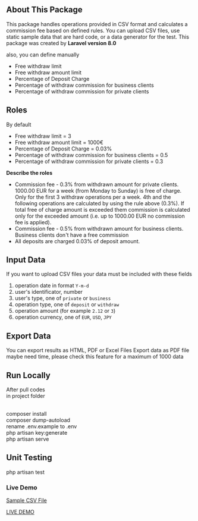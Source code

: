 ## About This Package

<p>
This package handles operations provided in CSV format and calculates a commission fee based on defined rules.
You can upload CSV files, use static sample data that are hard code, or a data generator for the test.
This package was created by <strong>Laravel version 8.0</strong>
</P>
also, you can define manually

<ul>
<li>Free withdraw limit</li> 
<li>Free withdraw amount limit </li>
<li>Percentage of Deposit Charge </li>
<li>Percentage of withdraw commission for business clients</li>
<li>Percentage of withdraw commission for private clients</li>
</ul>

## Roles

By default 

<ul>
<li>Free withdraw limit = 3</li> 
<li>Free withdraw amount limit = 1000€</li>
<li>Percentage of Deposit Charge = 0.03%</li>
<li>Percentage of withdraw commission for business clients = 0.5</li>
<li>Percentage of withdraw commission for private clients = 0.3</li>
</ul>

<strong>Describe the roles</strong>

<ul>
<li>Commission fee - 0.3% from withdrawn amount for private clients.</li>
1000.00 EUR for a week (from Monday to Sunday) is free of charge. Only for the first 3 withdraw operations per a week. 4th and the following operations are calculated by using the rule above (0.3%). If total free of charge amount is exceeded them commission is calculated only for the exceeded amount (i.e. up to 1000.00 EUR no commission fee is applied).
</li>
<li>Commission fee - 0.5% from withdrawn amount for business clients. Business clients don't have a free commission</li>
<li>All deposits are charged 0.03% of deposit amount.</li>
</ul>

## Input Data

<p>
If you want to upload CSV files your data must be included with these fields
</p>

<ol dir="auto">
<li>operation date in format <code>Y-m-d</code></li>
<li>user's identificator, number</li>
<li>user's type, one of <code>private</code> or <code>business</code></li>
<li>operation type, one of <code>deposit</code> or <code>withdraw</code></li>
<li>operation amount (for example <code>2.12</code> or <code>3</code>)</li>
<li>operation currency, one of <code>EUR</code>, <code>USD</code>, <code>JPY</code></li>
</ol>

## Export Data

You can export results as HTML, PDF or Excel Files
Export data as PDF file maybe need time, please check this feature for a maximum of 1000 data
## Run Locally

After pull codes<br/>
in project folder<br/><br/>

composer install<br/>
composer dump-autoload<br/>
rename .env.example to .env<br/>
php artisan key:generate<br/>
php artisan serve<br/>

## Unit Testing

php artisan test

### Live Demo

<p><a href="https://fiachehr.ir/sampleData.csv">Sample CSV File</a></p>
<p><a href="https://commission.fiachehr.ir">LIVE DEMO</a></p>


